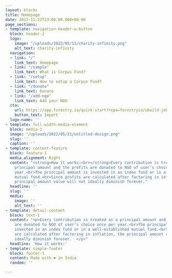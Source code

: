```yaml
---
layout: blocks
title: Homepage
date: 2017-11-22T23:00:00.000+00:00
page_sections:
- template: navigation-header-w-button
  block: header-2
  logo:
    image: "/uploads/2022/05/11/charity-infinity.png"
    alt_text: charity-infinity
  navigation:
  - link: "/"
    link_text: Homepage
  - link: "/sample"
    link_text: What is Corpus Fund?
  - link: "/setup"
    link_text: How to setup a Corpus Fund?
  - link: "/donate"
    link_text: Donate
  - link: "/add-ngo"
    link_text: Add your NGO
  cta:
    url: https://app.forestry.io/quick-start?repo=forestryio/ubuild-jekyll&provider=github&engine=jekyll
    button_text: Import
  logo-name: ''
- template: full-width-media-element
  block: media-1
  image: "/uploads/2022/05/31/untitled-design.png"
  slug: ''
  caption: ''
- template: content-feature
  block: feature-1
  media_alignment: Right
  content: "<strong>How it works:<br>​</strong>Every contribution is treated as a
    principal amount and the profits are donated to NGO of user’s choice once per
    year.​<br>The principal amount is invested in an index fund or in a well-established
    mutual fund.​<br>Since profits are calculated after factoring in inflation, the
    principal amount value will not ideally diminish forever."
  headline: ''
  slug: ''
  media:
    image: ''
    alt_text: ''
- template: detail-content
  block: text-1
  content: "<p>Every contribution is treated as a principal amount and the profits
    are donated to NGO of user’s choice once per year.​<br>The principal amount is
    invested in an index fund or in a well-established mutual fund.​<br>Since profits
    are calculated after factoring in inflation, the principal amount value will not
    ideally diminish forever.  </p>"
  headline: 'How it works:'
- template: simple-footer
  block: footer-1
  content: Made with ❤︎ in India
  random: ''

---
```

